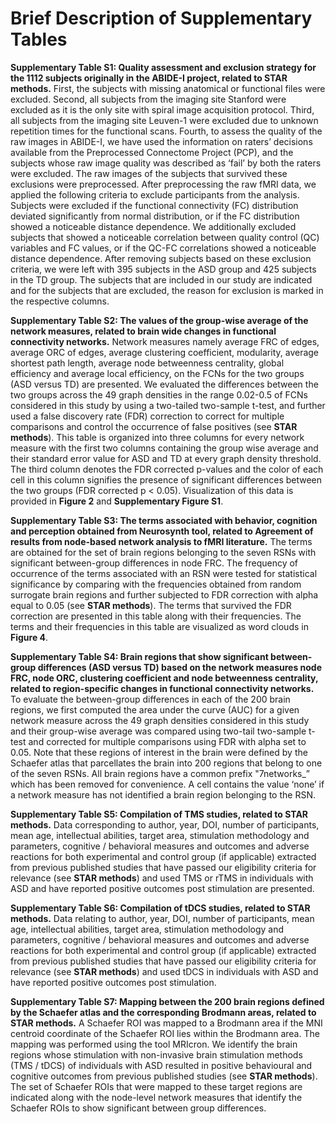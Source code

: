 # Brief Description of Supplementary Tables

**Supplementary Table S1: Quality assessment and exclusion strategy for the 1112 subjects originally in the ABIDE-I project, related to STAR methods.** First, the subjects with missing anatomical or functional files were excluded. Second, all subjects from the imaging site Stanford were excluded as it is the only site with spiral image acquisition protocol. Third, all subjects from the imaging site Leuven-1 were excluded due to unknown repetition times for the functional scans. Fourth, to assess the quality of the raw images in ABIDE-I, we have used the information on raters’ decisions available from the Preprocessed Connectome Project (PCP), and the subjects whose raw image quality was described as ‘fail’ by both the raters were excluded. The raw images of the subjects that survived these exclusions were preprocessed. After preprocessing the raw fMRI data, we applied the following criteria to exclude participants from the analysis. Subjects were excluded if the functional connectivity (FC) distribution deviated significantly from normal distribution, or if the FC distribution showed a noticeable distance dependence. We additionally excluded subjects that showed a noticeable correlation between quality control (QC) variables and FC values, or if the QC-FC correlations showed a noticeable distance dependence. After removing subjects based on these exclusion criteria, we were left with 395 subjects in the ASD group and 425 subjects in the TD group. The subjects that are included in our study are indicated and for the subjects that are excluded, the reason for exclusion is marked in the respective columns.

**Supplementary Table S2: The values of the group-wise average of the network measures, related to brain wide changes in functional connectivity networks.** Network measures namely average FRC of edges, average ORC of edges, average clustering coefficient, modularity, average shortest path length, average node betweenness centrality, global efficiency and average local efficiency, on the FCNs for the two groups (ASD versus TD) are presented. We evaluated the differences between the two groups across the 49 graph densities in the range 0.02-0.5 of FCNs considered in this study by using a two-tailed two-sample t-test, and further used a false discovery rate (FDR) correction to correct for multiple comparisons and control the occurrence of false positives (see **STAR methods**). This table is organized into three columns for every network measure with the first two columns containing the group wise average and their standard error value for ASD and TD at every graph density threshold. The third column denotes the FDR corrected p-values and the color of each cell in this column signifies the presence of significant differences between the two groups (FDR corrected p < 0.05). Visualization of this data is provided in **Figure 2** and **Supplementary Figure S1**.

**Supplementary Table S3: The terms associated with behavior, cognition and perception obtained from Neurosynth tool, related to Agreement of results from node-based network analysis to fMRI literature.** The terms are obtained for the set of brain regions belonging to the seven RSNs with significant between-group differences in node FRC. The frequency of occurrence of the terms associated with an RSN were tested for statistical significance by comparing with the frequencies obtained from random surrogate brain regions and further subjected to FDR correction with alpha equal to 0.05 (see **STAR methods**). The terms that survived the FDR correction are presented in this table along with their frequencies. The terms and their frequencies in this table are visualized as word clouds in **Figure 4**.

**Supplementary Table S4: Brain regions that show significant between-group differences (ASD versus TD) based on the network measures node FRC, node ORC, clustering coefficient and node betweenness centrality, related to region-specific changes in functional connectivity networks.** To evaluate the between-group differences in each of the 200 brain regions, we first computed the area under the curve (AUC) for a given network measure across the 49 graph densities considered in this study and their group-wise average was compared using two-tail two-sample t-test and corrected for multiple comparisons using FDR with alpha set to 0.05. Note that these regions of interest in the brain were defined by the Schaefer atlas that parcellates the brain into 200 regions that belong to one of the seven RSNs. All brain regions have a common prefix "7networks_” which has been removed for convenience. A cell contains the value ‘none’ if a network measure has not identified a brain region belonging to the RSN.

**Supplementary Table S5: Compilation of TMS studies, related to STAR methods.** Data corresponding to author, year, DOI, number of participants, mean age, intellectual abilities, target area, stimulation methodology and parameters, cognitive / behavioral measures and outcomes and adverse reactions for both experimental and control group (if applicable) extracted from previous published studies that have passed our eligibility criteria for relevance (see **STAR methods**) and used TMS or rTMS in individuals with ASD and have reported positive outcomes post stimulation are presented.

**Supplementary Table S6: Compilation of tDCS studies, related to STAR methods.** Data relating to author, year, DOI, number of participants, mean age, intellectual abilities, target area, stimulation methodology and parameters, cognitive / behavioral measures and outcomes and adverse reactions for both experimental and control group (if applicable) extracted from previous published studies that have passed our eligibility criteria for relevance (see **STAR methods**) and used tDCS in individuals with ASD and have reported positive outcomes post stimulation.

**Supplementary Table S7: Mapping between the 200 brain regions defined by the Schaefer atlas and the corresponding Brodmann areas, related to STAR methods.** A Schaefer ROI was mapped to a Brodmann area if the MNI centroid coordinate of the Schaefer ROI lies within the Brodmann area. The mapping was performed using the tool MRIcron. We identify the brain regions whose stimulation with non-invasive brain stimulation methods (TMS / tDCS) of individuals with ASD resulted in positive behavioural and cognitive outcomes from previous published studies (see **STAR methods**). The set of Schaefer ROIs that were mapped to these target regions are indicated along with the node-level network measures that identify the Schaefer ROIs to show significant between group differences.
